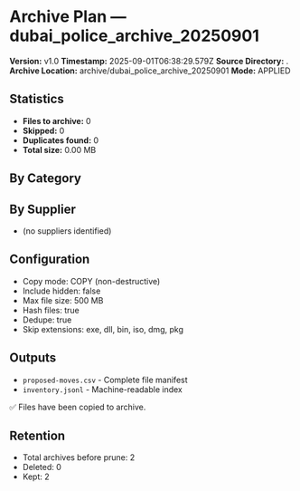 # Archive Plan — dubai_police_archive_20250901

**Version:** v1.0
**Timestamp:** 2025-09-01T06:38:29.579Z
**Source Directory:** .
**Archive Location:** archive/dubai_police_archive_20250901
**Mode:** APPLIED

## Statistics
- **Files to archive:** 0
- **Skipped:** 0
- **Duplicates found:** 0
- **Total size:** 0.00 MB

## By Category

## By Supplier
- (no suppliers identified)

## Configuration
- Copy mode: COPY (non-destructive)
- Include hidden: false
- Max file size: 500 MB
- Hash files: true
- Dedupe: true
- Skip extensions: exe, dll, bin, iso, dmg, pkg

## Outputs
- `proposed-moves.csv` - Complete file manifest
- `inventory.jsonl` - Machine-readable index

✅ Files have been copied to archive.

## Retention
- Total archives before prune: 2
- Deleted: 0
- Kept: 2
